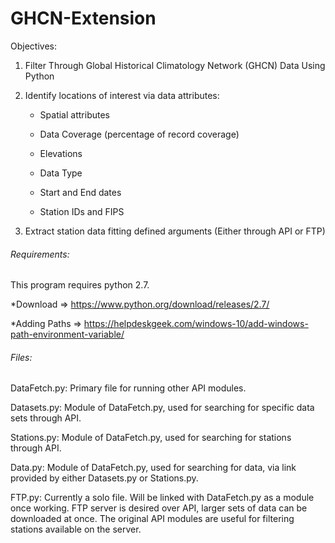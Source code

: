 # GHCN-Extension
Objectives:
  1) Filter Through Global Historical Climatology Network (GHCN) Data Using Python
  2) Identify locations of interest via data attributes:
  
      * Spatial attributes
    
      * Data Coverage (percentage of record coverage)
    
      * Elevations
    
      * Data Type
    
      * Start and End dates
    
      * Station IDs and FIPS
    
  3) Extract station data fitting defined arguments (Either through API or FTP) 
  
###### Requirements:
This program requires python 2.7.

*Download => https://www.python.org/download/releases/2.7/

*Adding Paths => https://helpdeskgeek.com/windows-10/add-windows-path-environment-variable/

###### Files:

DataFetch.py: Primary file for running other API modules.

  Datasets.py: Module of DataFetch.py, used for searching for specific data sets through API.
  
  Stations.py: Module of DataFetch.py, used for searching for stations through API.
  
  Data.py: Module of DataFetch.py, used for searching for data, via link provided by either Datasets.py or Stations.py.
  
FTP.py: Currently a solo file. Will be linked with DataFetch.py as a module once working. FTP server is desired over API, larger sets of data can be downloaded at once. The original API modules are useful for filtering stations available on the server.
  
  

